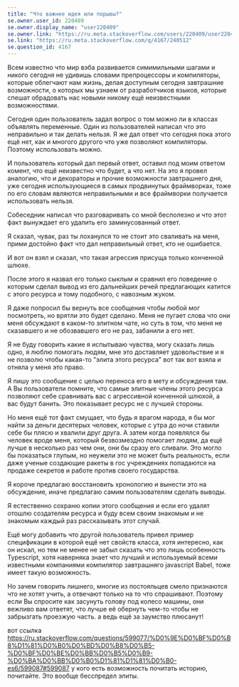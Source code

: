```yaml
---
title: "Что важнее идея или порывы?"
se.owner.user_id: 220409
se.owner.display_name: "user220409"
se.owner.link: "https://ru.meta.stackoverflow.com/users/220409/user220409"
se.link: "https://ru.meta.stackoverflow.com/q/4167/240512"
se.question_id: 4167
---
```


Всем известно что мир вэба развивается симимильными шагами и никого сегодня не удивишь словами препроцессоры и компиляторы, которые облегчают нам жизнь, делая доступным сегодня завтрашние возможности, о которых мы узнаем от разработчиков языков, которые спешат обрадовать нас новыми никому ещё неизвестными возможностями.  

Сегодня один пользователь задал вопрос о том можно ли в классах объявлять переменные. Один из пользователей написал что это неправильно и так делать нельзя. Я же дал ответ что сегодня пока этого ещё нет, как и многого другого что уже позволяют компиляторы. Поэтому использовать можно. 

И пользователь который дал первый ответ, оставил под моим ответом комент, что ещё неизвестно что будет, а что нет. На это я провел аналогию, что и декораторы и прочие возможности завтрашнего дня, уже сегодня использующиеся в самых продвинутых фраймворках, тоже по его словам являются неправильными и все фраймворки получается использовать нельзя.

Собеседник написал что разговаривать со мной бесполезно и что этот факт вынуждает его удалить его заминусованный ответ.

Я сказал, чувак, раз ты лоханулся то не стоит это сваливать на меня, прими достойно факт что дал неправильный ответ, кто не ошибается.

И вот он взял и сказал, что такая агрессия присуща только конченной шлюхе.

После этого я назвал его только сыклым и сравнил его поведение о которым сделал вывод из его дальнейших речей предлагающих катится с этого ресурса и тому подобного, с навозным жуком.

Я даже попросил бы вернуть все сообщения чтобы любой мог посмотреть, но врятли это будет сделано. Меня не пугает слова что они меня обсуждают в каком-то элитном чате, но суть в том, что меня не сказавшего и не обозвавшего его не раз, забанили а его нет.

Я не буду говорить какие я испытываю чувства, могу сказать лишь одно, я люблю помогать людям, мне это доставляет удовольствие и я не позволю чтобы какая-то "элита этого ресурса" вот так вот взяла и отняла у меня это право.

Я пишу это сообщение с целью переноса его в мету и обсуждения там. А Вы пользователи помните, что самые элитные члены этого ресурса позволяют себе  сравнивать вас с агрессивной конченной шлюхой, а вас будут банить. Это показывает ресурс не с лучшей стороны.


Но меня ещё тот факт смущает, что будь я врагом народа, я бы мог найти за деньги десятерых человек, которые с утра до ночи ставили себе бы плясю и хвалили друг друга. А затем когда появлялся бы человек вроде меня, который безвозмездно помогает людям, да ещё лучше в несколько раз чем они, они бы сразу его сливали. Это могло бы показаться глупым, но неужели это не может быть реальность, если даже ученые создающие ракеты в гос учреждениях попадаются на продаже секретов и работе против своего государства.  

Я короче предлагаю восстановить хронологию и вынести это на обсуждение, иначе предлагаю самим пользователям сделать выводы. 

Я естественно сохраню копии этого сообщения и если его удалят отошлю создателям ресурса и буду всем своим знакомым и не знакомым каждый раз рассказывать этот случай.

Ещё могу добавить что другой пользователь привел пример спецификации в которой ещё нет свойств класса, хотя интересно, как он искал, но тем не менее не забыл сказать что это лишь особенность Typescript, хотя наверняка знает что лучший и используемый всеми известными компаниями компилятор завтрашняго javascript Babel, тоже имеет такую возможность.  

Но зачем говорить лишнего, многие из постояльцев смело признаются что не хотят учить, а отвечают только на то что спрашивают. Поэтому если Вы спросите как засунуть голову под колесо машины, они вежливо вам ответят, что лучше её обернуть чем-то чтобы не забрызгать проезжую часть. а ведь ещё за заумство плюсанут!


вот ссылка https://ru.stackoverflow.com/questions/599077/%D0%9E%D0%BF%D0%B8%D1%81%D0%B0%D0%BD%D0%B8%D0%B5-%D0%BF%D0%BE%D0%BB%D0%B5%D0%B9-%D0%BA%D0%BB%D0%B0%D1%81%D1%81%D0%B0-es6/599087#599087 у кого есть возможность почитать историю, почитайте. Это вообще бесспредел элиты.

